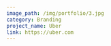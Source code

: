 ```yaml
---
image_path: /img/portfolio/3.jpg
category: Branding
project_name: Uber
link: https://uber.com
---
```

